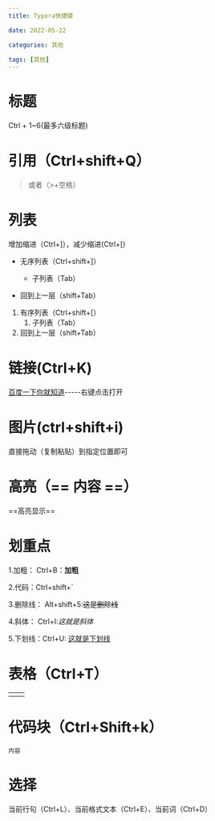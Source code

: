 ```yaml
---
title: Typora快捷键

date: 2022-05-22	

categories: 其他	

tags: [其他]
---	
```


# 标题

Ctrl + 1~6(最多六级标题)

# 引用（Ctrl+shift+Q）

> 或者（>+空格）

# 列表

增加缩进（Ctrl+]），减少缩进(Ctrl+[)

- 无序列表（Ctrl+shift+]）
  - 子列表（Tab）

- 回到上一层（shift+Tab）

1. 有序列表（Ctrl+shift+[）
   1. 子列表（Tab）
2. 回到上一层（shift+Tab）

# 链接(Ctrl+K)

[百度一下你就知道](www.baidu.com)-----右键点击打开

# 图片(ctrl+shift+i)

直接拖动（复制粘贴）到指定位置即可

# 高亮（== 内容 ==）

==高亮显示==

# 划重点

1.加粗： Ctrl+B：**加粗**

 2.代码：Ctrl+shift+`

 3.删除线： Alt+shift+5:~~这是删除线~~

 4.斜体： Ctrl+I:*这就是斜体*

 5.下划线：Ctrl+U: <u>这就是下划线</u>

# 表格（Ctrl+T）

|      |      |
| ---- | ---- |
|      |      |

# 代码块（Ctrl+Shift+k）

```yuyan
内容
```

# 选择

当前行句（Ctrl+L）、当前格式文本（Ctrl+E）、当前词（Ctrl+D）




